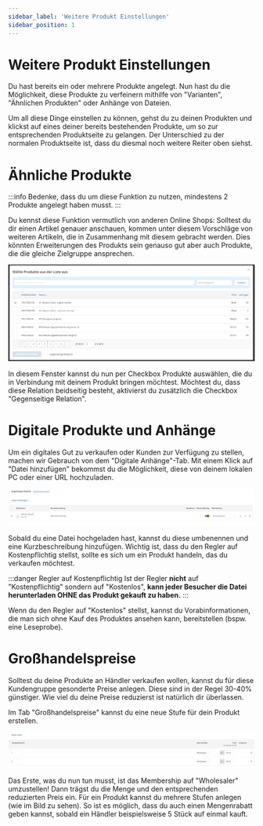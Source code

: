 ```yaml
---
sidebar_label: 'Weitere Produkt Einstellungen'
sidebar_position: 1
---
```


# Weitere Produkt Einstellungen

Du hast bereits ein oder mehrere Produkte angelegt. Nun hast du die Möglichkeit, diese Produkte zu verfeinern mithilfe von "Varianten", "Ähnlichen Produkten" oder Anhänge von Dateien.

Um all diese Dinge einstellen zu können, gehst du zu deinen Produkten und klickst auf eines deiner bereits bestehenden Produkte, um so zur entsprechenden Produktseite zu gelangen. Der Unterschied zu der normalen Produktseite ist, dass du diesmal noch weitere Reiter oben siehst.

# Ähnliche Produkte

:::info 
Bedenke, dass du um diese Funktion zu nutzen, mindestens 2 Produkte angelegt haben musst.
:::

Du kennst diese Funktion vermutlich von anderen Online Shops: Solltest du dir einen Artikel genauer anschauen, kommen unter diesem Vorschläge von weiteren Artikeln, die in Zusammenhang mit diesem gebracht werden. Dies könnten Erweiterungen des Produkts sein genauso gut aber auch Produkte, die die gleiche Zielgruppe ansprechen.

![ÄhnlicheProdukte](img/RelatedProducts.png)

In diesem Fenster kannst du nun per Checkbox Produkte auswählen, die du in Verbindung mit deinem Produkt bringen möchtest. Möchtest du, dass diese Relation beidseitig besteht, aktivierst du zusätzlich die Checkbox "Gegenseitige Relation".

# Digitale Produkte und Anhänge

Um ein digitales Gut zu verkaufen oder Kunden zur Verfügung zu stellen, machen wir Gebrauch von dem "Digitale Anhänge"-Tab. Mit einem Klick auf "Datei hinzufügen" bekommst du die Möglichkeit, diese von deinem lokalen PC oder einer URL hochzuladen.

![DigitalesProdukt](img/DigitalProduct.png)

Sobald du eine Datei hochgeladen hast, kannst du diese umbenennen und eine Kurzbeschreibung hinzufügen. Wichtig ist, dass du den Regler auf Kostenpflichtig stellst, sollte es sich um ein Produkt handeln, das du verkaufen möchtest.

:::danger Regler auf Kostenpflichtig
Ist der Regler **nicht** auf "Kostenpflichtig" sondern auf "Kostenlos", **kann jeder Besucher die Datei herunterladen OHNE das Produkt gekauft zu haben.**
:::

Wenn du den Regler auf "Kostenlos" stellst, kannst du Vorabinformationen, die man sich ohne Kauf des Produktes ansehen kann, bereitstellen (bspw. eine Leseprobe).

# Großhandelspreise

Solltest du deine Produkte an Händler verkaufen wollen, kannst du für diese Kundengruppe gesonderte Preise anlegen. Diese sind in der Regel 30-40% günstiger. Wie viel du deine Preise reduzierst ist natürlich dir überlassen.

Im Tab "Großhandelspreise" kannst du eine neue Stufe für dein Produkt erstellen.

![Wholesale](img/Wholesaler.png)

Das Erste, was du nun tun musst, ist das Membership auf "Wholesaler" umzustellen! Dann trägst du die Menge und den entsprechenden reduzierten Preis ein. Für ein Produkt kannst du mehrere Stufen anlegen (wie im Bild zu sehen). So ist es möglich, dass du auch einen Mengenrabatt geben kannst, sobald ein Händler beispielsweise 5 Stück auf einmal kauft.

